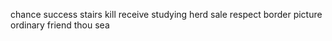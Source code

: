 chance success stairs kill receive studying herd sale respect border picture ordinary friend thou sea